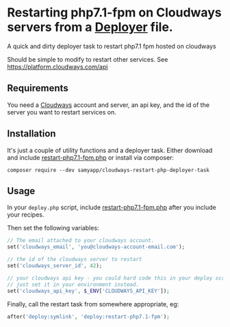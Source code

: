 # Restarting php7.1-fpm on Cloudways servers from a [Deployer](https://deployer,org) file.

A quick and dirty deployer task to restart php7.1 fpm hosted on cloudways

Should be simple to modify to restart other services. See https://platform.cloudways.com/api

## Requirements

You need a [Cloudways](https://www.cloudways.com) account and server, an api key, and the id of the server you want to restart services on.

## Installation

It's just a couple of utility functions and a deployer task. Either download and include [restart-php7.1-fpm.php](restart-php7.1-fpm.php) or install via composer:

`composer require --dev samyapp/cloudways-restart-php-deployer-task`

## Usage

In your `deploy.php` script, include [restart-php7.1-fpm.php](restart-php7.1-fpm.php) after you include your recipes.

Then set the following variables:

```php
// The email attached to your cloudways account.
set('cloudways_email', 'you@cloudways-account-email.com'); 

// the id of the cloudways server to restart
set('cloudways_server_id', 42); 

// your cloudways api key - you could hard code this in your deploy script of
// just set it in your environment instead.
set('cloudways_api_key', $_ENV['CLOUDWAYS_API_KEY']);
```
Finally, call the restart task from somewhere appropriate, eg:

```php
after('deploy:symlink', 'deploy:restart-php7.1-fpm');
```

